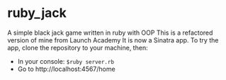 # ruby_jack
A simple black jack game written in ruby with OOP
This is a refactored version of mine from Launch Academy
It is now a Sinatra app. 
To try the app, clone the repository to your machine, then:

* In your console: ```$ruby server.rb```
* Go to http://localhost:4567/home


